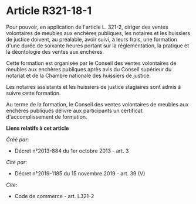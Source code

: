 # Article R321-18-1

Pour pouvoir, en application de l'article L. 321-2, diriger des ventes volontaires de meubles aux enchères publiques, les
notaires et les huissiers de justice doivent, au préalable, avoir suivi, à leurs frais, une formation d'une durée de soixante
heures portant sur la réglementation, la pratique et la déontologie des ventes aux enchères. 

Cette formation est organisée par le Conseil des ventes volontaires de meubles aux enchères publiques après avis du Conseil
supérieur du notariat et de la Chambre nationale des huissiers de justice. 

Les notaires assistants et les huissiers de justice stagiaires sont admis à suivre cette formation. 

Au terme de la formation, le Conseil des ventes volontaires de meubles aux enchères publiques délivre aux participants un
certificat d'accomplissement de formation.

**Liens relatifs à cet article**

_Créé par_:

  - Décret n°2013-884 du 1er octobre 2013 - art. 3

_Cité par_:

  - Décret n°2019-1185 du 15 novembre 2019 - art. 39 (V)

_Cite_:

  - Code de commerce - art. L321-2
